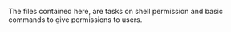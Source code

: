The files contained here, are tasks on shell permission and basic commands to give permissions to users.
